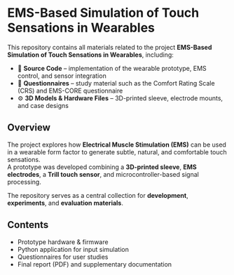 # EMS-Based Simulation of Touch Sensations in Wearables

This repository contains all materials related to the project **EMS-Based Simulation of Touch Sensations in Wearables**, including:

- 📂 **Source Code** – implementation of the wearable prototype, EMS control, and sensor integration  
- 📄 **Questionnaires** – study material such as the Comfort Rating Scale (CRS) and EMS-CORE questionnaire  
- ⚙️ **3D Models & Hardware Files** – 3D-printed sleeve, electrode mounts, and case designs  

## Overview

The project explores how **Electrical Muscle Stimulation (EMS)** can be used in a wearable form factor to generate subtle, natural, and comfortable touch sensations.  
A prototype was developed combining a **3D-printed sleeve**, **EMS electrodes**, a **Trill touch sensor**, and microcontroller-based signal processing.  

The repository serves as a central collection for **development**, **experiments**, and **evaluation materials**.

## Contents

- Prototype hardware & firmware  
- Python application for input simulation  
- Questionnaires for user studies  
- Final report (PDF) and supplementary documentation  
